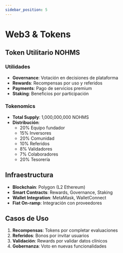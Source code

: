 ```yaml
---
sidebar_position: 5
---
```


# Web3 & Tokens

## Token Utilitario NOHMS

### Utilidades
- **Governance**: Votación en decisiones de plataforma
- **Rewards**: Recompensas por uso y referidos
- **Payments**: Pago de servicios premium
- **Staking**: Beneficios por participación

### Tokenomics
- **Total Supply**: 1,000,000,000 NOHMS
- **Distribución**:
  - 20% Equipo fundador
  - 15% Inversores
  - 20% Comunidad
  - 10% Referidos
  - 8% Validadores
  - 7% Colaboradores
  - 20% Tesorería

## Infraestructura

- **Blockchain**: Polygon (L2 Ethereum)
- **Smart Contracts**: Rewards, Governance, Staking
- **Wallet Integration**: MetaMask, WalletConnect
- **Fiat On-ramp**: Integración con proveedores

## Casos de Uso

1. **Recompensas**: Tokens por completar evaluaciones
2. **Referidos**: Bonos por invitar usuarios  
3. **Validación**: Rewards por validar datos clínicos
4. **Gobernanza**: Voto en nuevas funcionalidades
